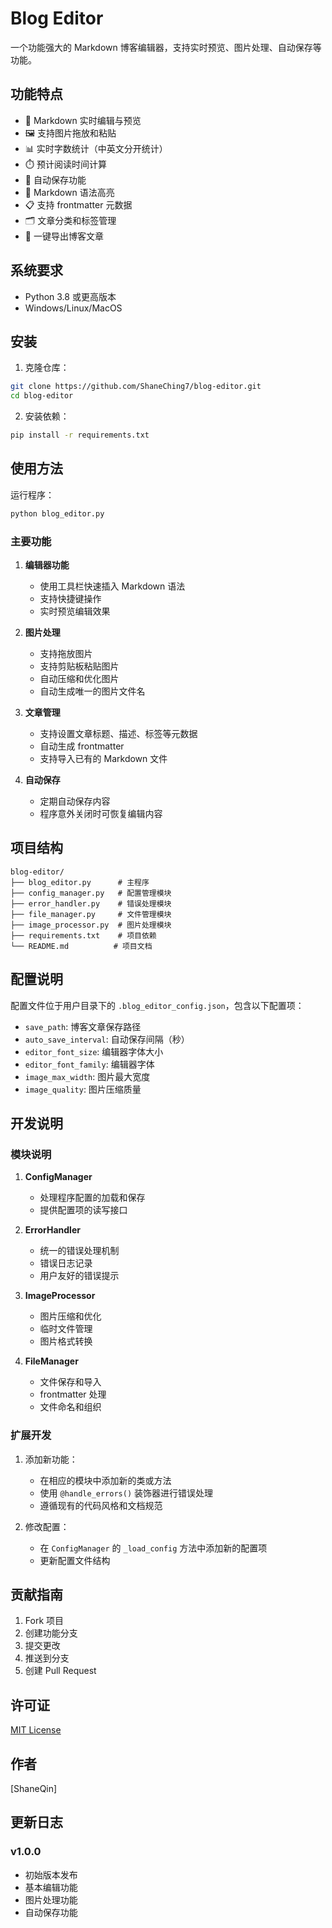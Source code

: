 # Blog Editor

一个功能强大的 Markdown 博客编辑器，支持实时预览、图片处理、自动保存等功能。

## 功能特点

- 📝 Markdown 实时编辑与预览
- 🖼️ 支持图片拖放和粘贴
- 📊 实时字数统计（中英文分开统计）
- ⏱️ 预计阅读时间计算
- 💾 自动保存功能
- 🎨 Markdown 语法高亮
- 📋 支持 frontmatter 元数据
- 🗂️ 文章分类和标签管理
- 🎯 一键导出博客文章

## 系统要求

- Python 3.8 或更高版本
- Windows/Linux/MacOS

## 安装

1. 克隆仓库：
```bash
git clone https://github.com/ShaneChing7/blog-editor.git
cd blog-editor
```

2. 安装依赖：
```bash
pip install -r requirements.txt
```

## 使用方法

运行程序：
```bash
python blog_editor.py
```

### 主要功能

1. **编辑器功能**
   - 使用工具栏快速插入 Markdown 语法
   - 支持快捷键操作
   - 实时预览编辑效果

2. **图片处理**
   - 支持拖放图片
   - 支持剪贴板粘贴图片
   - 自动压缩和优化图片
   - 自动生成唯一的图片文件名

3. **文章管理**
   - 支持设置文章标题、描述、标签等元数据
   - 自动生成 frontmatter
   - 支持导入已有的 Markdown 文件

4. **自动保存**
   - 定期自动保存内容
   - 程序意外关闭时可恢复编辑内容

## 项目结构

```
blog-editor/
├── blog_editor.py      # 主程序
├── config_manager.py   # 配置管理模块
├── error_handler.py    # 错误处理模块
├── file_manager.py     # 文件管理模块
├── image_processor.py  # 图片处理模块
├── requirements.txt    # 项目依赖
└── README.md          # 项目文档
```

## 配置说明

配置文件位于用户目录下的 `.blog_editor_config.json`，包含以下配置项：

- `save_path`: 博客文章保存路径
- `auto_save_interval`: 自动保存间隔（秒）
- `editor_font_size`: 编辑器字体大小
- `editor_font_family`: 编辑器字体
- `image_max_width`: 图片最大宽度
- `image_quality`: 图片压缩质量

## 开发说明

### 模块说明

1. **ConfigManager**
   - 处理程序配置的加载和保存
   - 提供配置项的读写接口

2. **ErrorHandler**
   - 统一的错误处理机制
   - 错误日志记录
   - 用户友好的错误提示

3. **ImageProcessor**
   - 图片压缩和优化
   - 临时文件管理
   - 图片格式转换

4. **FileManager**
   - 文件保存和导入
   - frontmatter 处理
   - 文件命名和组织

### 扩展开发

1. 添加新功能：
   - 在相应的模块中添加新的类或方法
   - 使用 `@handle_errors()` 装饰器进行错误处理
   - 遵循现有的代码风格和文档规范

2. 修改配置：
   - 在 `ConfigManager` 的 `_load_config` 方法中添加新的配置项
   - 更新配置文件结构

## 贡献指南

1. Fork 项目
2. 创建功能分支
3. 提交更改
4. 推送到分支
5. 创建 Pull Request

## 许可证

[MIT License](LICENSE)

## 作者

[ShaneQin]

## 更新日志

### v1.0.0
- 初始版本发布
- 基本编辑功能
- 图片处理功能
- 自动保存功能 